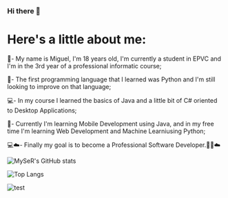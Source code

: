 ### Hi there 👋

<h1> Here's a little about me: </h1> 
<p>🏫- My name is Miguel, I'm 18 years old, I'm currently a student in EPVC and I'm in the 3rd year of a professional informatic course;</p>
<p>🐍- The first programming language that I learned was Python and I'm still looking to improve on that language;</p>
<p>💻- In my course I learned the basics of Java and a little bit of C# oriented to Desktop Applications;</p>
<p>📱- Currently I'm learning Mobile Development using Java, and in my free time I'm learning Web Development and Machine Learniusing Python;</p>
<p>💻☁️- Finally my goal is to become a Professional Software Developer.👨‍💻☁️</p>


![MySeR's GitHub stats](https://github-readme-stats.vercel.app/api?username=my5er&show_icons=true&theme=radical)

![Top Langs](https://github-readme-stats.vercel.app/api/top-langs/?username=my5er&langs_count=4&show_icons=true&theme=radical&layout=compact)

![test](https://user-images.githubusercontent.com/66944221/145800862-b5cfd841-9428-4718-ada1-8acf89dcbaf9.gif)

